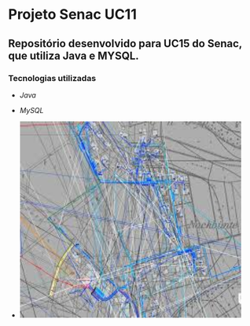 # Projeto Senac UC11

## Repositório desenvolvido para UC15 do Senac, que utiliza Java e MYSQL.

### Tecnologias utilizadas

- _Java_

- _MySQL_
  
- <img src="https://github.com/tanbras1/Projeto2/blob/main/images.jpg" width="450" height="400">
